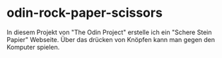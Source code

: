 # odin-rock-paper-scissors

In diesem Projekt von "The Odin Project" erstelle ich ein "Schere Stein Papier" Webseite.
Über das drücken von Knöpfen kann man gegen den Komputer spielen.
